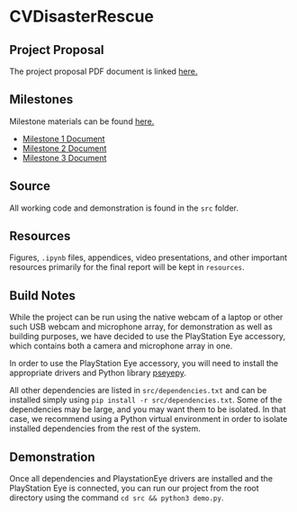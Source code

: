 # CVDisasterRescue

## Project Proposal
The project proposal PDF document is linked [here.](/proposal/proposal.pdf)

## Milestones
Milestone materials can be found [here.](/milestones)
* [Milestone 1 Document](/milestones/milestone1.pdf)
* [Milestone 2 Document](/milestones/milestone2.pdf)
* [Milestone 3 Document](/milestones/milestone3.pdf)

## Source
All working code and demonstration is found in the `src` folder.

## Resources
Figures, `.ipynb` files, appendices, video presentations, and other important resources primarily for the final report will be kept in `resources`.

## Build Notes
While the project can be run using the native webcam of a laptop or other such USB webcam and microphone array, for demonstration as well as building purposes, we have decided to use the PlayStation Eye accessory, which contains both a camera and microphone array in one.

In order to use the PlayStation Eye accessory, you will need to install the appropriate drivers and Python library [pseyepy](https://github.com/bensondaled/pseyepy).

All other dependencies are listed in `src/dependencies.txt` and can be installed simply using `pip install -r src/dependencies.txt`. Some of the dependencies may be large, and you may want them to be isolated. In that case, we recommend using a Python virtual environment in order to isolate installed dependencies from the rest of the system. 

## Demonstration
Once all dependencies and PlaystationEye drivers are installed and the PlayStation Eye is connected, you can run our project from the root directory using the command `cd src && python3 demo.py`.